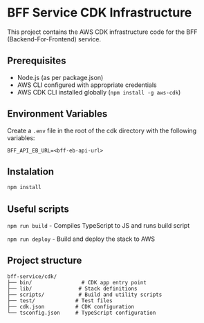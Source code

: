 # BFF Service CDK Infrastructure

This project contains the AWS CDK infrastructure code for the BFF (Backend-For-Frontend) service.

## Prerequisites

- Node.js (as per package.json)
- AWS CLI configured with appropriate credentials
- AWS CDK CLI installed globally (`npm install -g aws-cdk`)

## Environment Variables

Create a `.env` file in the root of the cdk directory with the following variables:

```env
BFF_API_EB_URL=<bff-eb-api-url>
```

## Instalation

```bash
npm install
```

## Useful scripts

`npm run build` - Compiles TypeScript to JS and runs build script

`npm run deploy` - Build and deploy the stack to AWS

## Project structure

```
bff-service/cdk/
├── bin/                # CDK app entry point
├── lib/               # Stack definitions
├── scripts/           # Build and utility scripts
├── test/             # Test files
├── cdk.json          # CDK configuration
└── tsconfig.json     # TypeScript configuration
```
